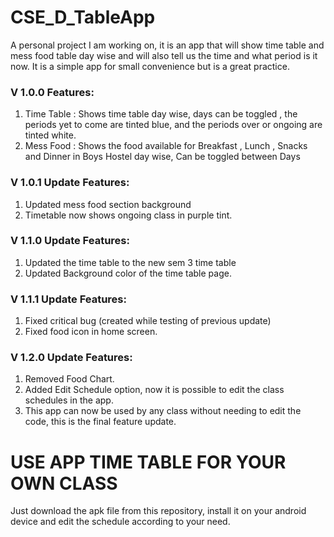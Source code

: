 # CSE_D_TableApp

A personal project I am working on, it is an app that will show time table and mess food table day wise and will also tell us the time and what period is it now.
It is a simple app for small convenience but is a great practice.

### V 1.0.0 Features:

1) Time Table : Shows time table day wise, days can be toggled , the periods yet to come are tinted blue, and the periods over or ongoing are tinted white.
2) Mess Food : Shows the food available for Breakfast , Lunch , Snacks and Dinner in Boys Hostel day wise, Can be toggled between Days

### V 1.0.1 Update Features:

1) Updated mess food section background
2) Timetable now shows ongoing class in purple tint.

### V 1.1.0 Update Features:

1) Updated the time table to the new sem 3 time table
2) Updated Background color of the time table page.

### V 1.1.1 Update Features:

1) Fixed critical bug (created while testing of previous update)
2) Fixed food icon in home screen.

### V 1.2.0 Update Features:

1) Removed Food Chart.
2) Added Edit Schedule option, now it is possible to edit the class schedules in the app.
3) This app can now be used by any class without needing to edit the code, this is the final feature update.


# USE APP TIME TABLE FOR YOUR OWN CLASS

Just download the apk file from this repository, install it on your android device and edit the schedule according to your need.
